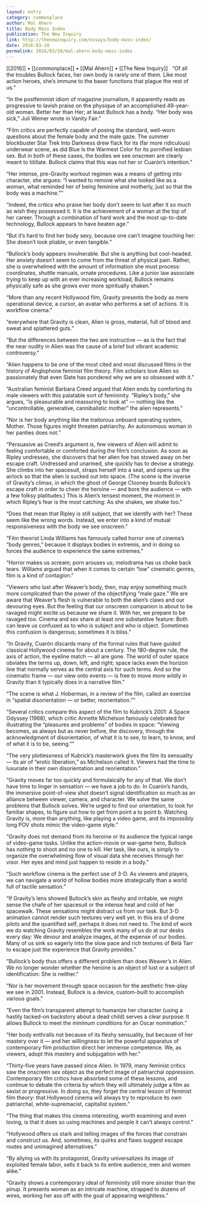```yaml
---
layout: entry
category: commonplace
author: Mal Ahern
title: Body Mass Index
publication: The New Inquiry
link: http://thenewinquiry.com/essays/body-mass-index/
date: 2016-03-10
permalink: 2016/03/10/mal-ahern-body-mass-index
---
```


[[2016]] • [[commonplace]] • [[Mal Ahern]] • [[The New Inquiry]]
 
“Of all the troubles Bullock faces, her own body is rarely one of them. Like most action heroes, she’s immune to the baser functions that plague the rest of us.”

“In the postfeminist idiom of magazine journalism, it apparently reads as progressive to lavish praise on the physique of an accomplished 49-year-old woman. Better her than Her; at least Bullock has a body. “Her body was sick,” Juli Weiner wrote in Vanity Fair.”

“Film critics are perfectly capable of posing the standard, well-worn questions about the female body and the male gaze. The summer blockbuster Star Trek Into Darkness drew flack for its (far more ridiculous) underwear scene, as did Blue Is the Warmest Color for its pornified lesbian sex. But in both of these cases, the bodies we see onscreen are clearly meant to titillate. Bullock claims that this was not her or Cuarón’s intention.”

“Her intense, pre-Gravity workout regimen was a means of getting into character, she argues: “I wanted to remove what she looked like as a woman, what reminded her of being feminine and motherly, just so that the body was a machine.””

“Indeed, the critics who praise her body don’t seem to lust after it so much as wish they possessed it. It is the achievement of a woman at the top of her career. Through a combination of hard work and the most up-to-date technology, Bullock appears to have beaten age.”

“But it’s hard to find her body sexy, because one can’t imagine touching her: She doesn’t look pliable, or even tangible.”

“Bullock’s body appears invulnerable. But she is anything but cool-headed. Her anxiety doesn’t seem to come from the threat of physical pain. Rather, she is overwhelmed with the amount of information she must process: coordinates, shuttle manuals, ornate procedures. Like a junior law associate trying to keep up with an ever increasing workload, Bullock remains physically safe as she grows ever more spiritually shaken.”

“More than any recent Hollywood film, Gravity presents the body as mere operational device, a cursor, an avatar who performs a set of actions. It is workflow cinema.”

“everywhere that Gravity is clean, Alien is gross, material, full of blood and sweat and splattered guts.”

“But the differences between the two are instructive — as is the fact that the near nudity in Alien was the cause of a brief but vibrant academic controversy.”

“Alien happens to be one of the most cited and most discussed films in the history of Anglophone feminist film theory. Film scholars love Alien so passionately that even Slate has pondered why we are so obsessed with it.”

“Australian feminist Barbara Creed argued that Alien ends by comforting its male viewers with this palatable sort of femininity. “Ripley’s body,” she argues, “is pleasurable and reassuring to look at” — nothing like the “uncontrollable, generative, cannibalistic mother” the alien represents.”

“Nor is her body anything like the traitorous onboard operating system, Mother. Those figures might threaten patriarchy. An autonomous woman in her panties does not.”

“Persuasive as Creed’s argument is, few viewers of Alien will admit to feeling comfortable or comforted during the film’s conclusion. As soon as Ripley undresses, she discovers that her alien foe has stowed away on her escape craft. Undressed and unarmed, she quickly has to devise a strategy. She climbs into her spacesuit, straps herself into a seat, and opens up the airlock so that the alien is sucked out into space. (The scene is the inverse of Gravity’s climax, in which the ghost of George Clooney boards Bullock’s escape craft in order to cheer the heroine — and bore the audience — with a few folksy platitudes.) This is Alien’s tensest moment, the moment in which Ripley’s fear is the most catching: As she shakes, we shake too.”

“Does that mean that Ripley is still subject, that we identify with her? These seem like the wrong words. Instead, we enter into a kind of mutual responsiveness with the body we see onscreen.”

“Film theorist Linda Williams has famously called horror one of cinema’s “body genres,” because it displays bodies in extremis, and in doing so forces the audience to experience the same extremes.”

“Horror makes us scream; porn arouses us; melodrama has us choke back tears. Williams argued that when it comes to certain “low” cinematic genres, film is a kind of contagion.”

“Viewers who lust after Weaver’s body, then, may enjoy something much more complicated than the power of the objectifying “male gaze.” We are aware that Weaver’s flesh is vulnerable to both the alien’s claws and our devouring eyes. But the feeling that our onscreen companion is about to be ravaged might excite us because we share it. With her, we prepare to be ravaged too. Cinema and sex share at least one substantive feature: Both can leave us confused as to who is subject and who is object. Sometimes this confusion is dangerous; sometimes it is bliss.”

“In Gravity, Cuarón discards many of the formal rules that have guided classical Hollywood cinema for about a century. The 180-degree rule, the axis of action, the eyeline match — all are gone. The world of outer space obviates the terms up, down, left, and right; space lacks even the horizon line that normally serves as the central axis for such terms. And so the cinematic frame — our view onto events — is free to move more wildly in Gravity than it typically does in a narrative film.”

“The scene is what J. Hoberman, in a review of the film, called an exercise in “spatial disorientation — or better, reorientation.””

“Several critics compare this aspect of the film to Kubrick’s 2001: A Space Odyssey (1968), which critic Annette Michelson famously celebrated for illustrating the “pleasures and problems” of bodies in space: “Viewing becomes, as always but as never before, the discovery, through the acknowledgment of disorientation, of what it is to see, to learn, to know, and of what it is to be, seeing.””

“The very plotlessness of Kubrick’s masterwork gives the film its sensuality — its air of “erotic liberation,” as Michelson called it. Viewers had the time to luxuriate in their own disorientation and reorientation.”

“Gravity moves far too quickly and formulaically for any of that. We don’t have time to linger in sensation — we have a job to do. In Cuarón’s hands, the immersive point-of-view shot doesn’t signal identification so much as an alliance between viewer, camera, and character. We solve the same problems that Bullock solves. We’re urged to find our orientation, to look for familiar shapes, to figure out how to get from point a to point b. Watching Gravity is, more than anything, like playing a video game, and its impossibly long POV shots mimic the video-game style.”

“Gravity does not demand from its heroine or its audience the typical range of video-game tasks. Unlike the action-movie or war-game hero, Bullock has nothing to shoot and no one to kill. Her task, like ours, is simply to organize the overwhelming flow of visual data she receives through her visor. Her eyes and mind just happen to reside in a body.”

“Such workflow cinema is the perfect use of 3-D. As viewers and players, we can navigate a world of hollow bodies more strategically than a world full of tactile sensation.”

“If Gravity’s lens showed Bullock’s skin as fleshy and irritable, we might sense the chafe of her spacesuit or the intense heat and cold of her spacewalk. These sensations might distract us from our task. But 3-D animation cannot render such textures very well yet. In this era of drone pilots and the quantified self, perhaps it does not need to. The kind of work we do watching Gravity resembles the work many of us do at our desks every day: We devour and analyze images, at the expense of our bodies. Many of us sink so eagerly into the slow pace and rich textures of Belá Tarr to escape just the experience that Gravity provides.”

“Bullock’s body thus offers a different problem than does Weaver’s in Alien. We no longer wonder whether the heroine is an object of lust or a subject of identification: She is neither.”

“Nor is her movement through space occasion for the aesthetic free-play we see in 2001. Instead, Bullock is a device, custom-built to accomplish various goals.”

“Even the film’s transparent attempt to humanize her character (using a hastily tacked-on backstory about a dead child) serves a clear purpose: It allows Bullock to meet the minimum conditions for an Oscar nomination.”

“Her body enthralls not because of its fleshy sensuality, but because of her mastery over it — and her willingness to let the powerful apparatus of contemporary film production direct her immense competence. We, as viewers, adopt this mastery and subjugation with her.”

“Thirty-five years have passed since Alien. In 1979, many feminist critics saw the onscreen sex object as the perfect image of patriarchal oppression. Contemporary film critics have absorbed some of these lessons, and continue to debate the criteria by which they will ultimately judge a film as sexist or progressive. In doing so, they forget the central lesson of feminist film theory: that Hollywood cinema will always try to reproduce its own patriarchal, white-supremacist, capitalist system.”

“The thing that makes this cinema interesting, worth examining and even loving, is that it does so using machines and people it can’t always control.”

“Hollywood offers us stark and telling images of the forces that constrain and construct us. And, sometimes, its quirks and flaws suggest escape routes and unimagined alternatives.”

“By allying us with its protagonist, Gravity universalizes its image of exploited female labor, sells it back to its entire audience, men and women alike.”

“Gravity shows a contemporary ideal of femininity still more sinister than the pinup. It presents woman as an intricate machine, strapped to dozens of wires, working her ass off with the goal of appearing weightless.”
